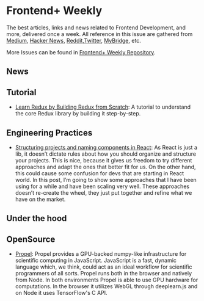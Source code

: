 # Frontend+ Weekly

The best articles, links and news related to Frontend Development, and more, delivered once a week. All reference in this issue are gathered from [Medium](https://medium.com/@384924552), [Hacker News](https://news.ycombinator.com/news), [Reddit](reddit.com),[Twitter](twitter.com), [MyBridge](mybridge.co), etc.

More Issues can be found in [Frontend+ Weekly Repository](https://parg.co/U9x).

## News

## Tutorial

* [Learn Redux by Building Redux from Scratch](https://parg.co/Uah): A tutorial to understand the core Redux library by building it step-by-step.

## Engineering Practices

* [Structuring projects and naming components in React](https://parg.co/Ugc): As React is just a lib, it doesn’t dictate rules about how you should organize and structure your projects. This is nice, because it gives us freedom to try different approaches and adapt the ones that better fit for us. On the other hand, this could cause some confusion for devs that are starting in React world. In this post, I’m going to show some approaches that I have been using for a while and have been scaling very well. These approaches doesn’t re-create the wheel, they just put together and refine what we have on the market.

## Under the hood

## OpenSource

* [Propel](http://propelml.org/): Propel provides a GPU-backed numpy-like infrastructure for scientific computing in JavaScript. JavaScript is a fast, dynamic language which, we think, could act as an ideal workflow for scientific programmers of all sorts. Propel runs both in the browser and natively from Node. In both environments Propel is able to use GPU hardware for computations. In the browser it utilizes WebGL through deeplearn.js and on Node it uses TensorFlow's C API.
